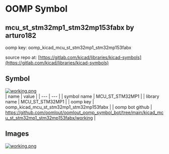 # OOMP Symbol  
## mcu_st_stm32mp1_stm32mp153fabx  by arturo182  
  
oomp key: oomp_kicad_mcu_st_stm32mp1_stm32mp153fabx  
  
source repo at: [https://gitlab.com/kicad/libraries/kicad-symbols](https://gitlab.com/kicad/libraries/kicad-symbols)  
## Symbol  
  
[![working.png](working_600.png)](working.png)  
| name | value | 
| --- | --- | 
| symbol name | MCU_ST_STM32MP1 | 
| library name | MCU_ST_STM32MP1 | 
| oomp key | oomp_kicad_mcu_st_stm32mp1_stm32mp153fabx | 
| oomp bot github | https://github.com/oomlout/oomlout_oomp_symbol_bot/tree/main/kicad_mcu_st_stm32mp1_stm32mp153fabx/working | 
## Images  
  
[![working.png](working_140.png)](working.png)  
